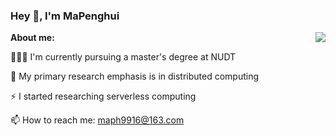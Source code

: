 ### Hey 👋, I'm MaPenghui

<img align="right" src="https://github-readme-stats.vercel.app/api?username=penghuima&show_icons=true&hide_border=true&theme=vue-dark" />**About me:**

👨🏽‍💻 I'm currently pursuing a master's degree at NUDT

🌱 My primary research emphasis is in distributed computing

⚡ I started researching serverless computing

📫 How to reach me: maph9916@163.com

